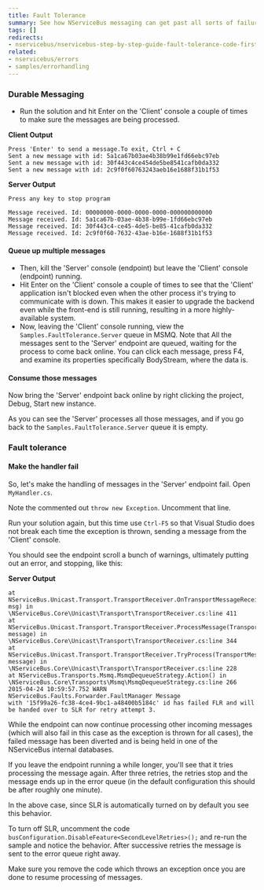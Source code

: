 ```yaml
---
title: Fault Tolerance
summary: See how NServiceBus messaging can get past all sorts of failure scenarios.
tags: []
redirects:
- nservicebus/nservicebus-step-by-step-guide-fault-tolerance-code-first
related:
- nservicebus/errors
- samples/errorhandling
---
```


### Durable Messaging

*  Run the solution and hit Enter on the 'Client' console a couple of times to make sure the messages are being processed. 
   

**Client Output**

```
Press 'Enter' to send a message.To exit, Ctrl + C
Sent a new message with id: 5a1ca67b03ae4b38b99e1fd66ebc97eb
Sent a new message with id: 30f443c4ce454de5be8541cafb0da332
Sent a new message with id: 2c9f0f60763243aeb16e1688f31b1f53
```

**Server Output**

```
Press any key to stop program

Message received. Id: 00000000-0000-0000-0000-000000000000
Message received. Id: 5a1ca67b-03ae-4b38-b99e-1fd66ebc97eb
Message received. Id: 30f443c4-ce45-4de5-be85-41cafb0da332
Message received. Id: 2c9f0f60-7632-43ae-b16e-1688f31b1f53
```

#### Queue up multiple messages

* Then, kill the 'Server' console (endpoint) but leave the 'Client' console (endpoint) running.
* Hit Enter on the 'Client' console a couple of times to see that the 'Client' application isn't blocked even when the other process it's trying to communicate with is down. This makes it easier to upgrade the backend even while the front-end is still running, resulting in a more highly-available system.
*  Now, leaving the 'Client' console running, view the `Samples.FaultTolerance.Server` queue in MSMQ.  Note that All the messages sent to the 'Server' endpoint are queued, waiting for the process to come back online. You can click each message, press F4, and examine its properties specifically BodyStream, where the data is.

#### Consume those messages

Now bring the 'Server' endpoint back online by right clicking the project, Debug, Start new instance.

As you can see the 'Server' processes all those messages, and if you go back to the `Samples.FaultTolerance.Server` queue it is empty.

### Fault tolerance

#### Make the handler fail 

So, let's make the handling of messages in the 'Server' endpoint fail. Open `MyHandler.cs`.

<!-- import MyHandler -->

Note the commented out `throw new Exception`. Uncomment that line.

Run your solution again, but this time use `Ctrl-F5` so that Visual Studio does not break each time the exception is thrown, sending a message from the 'Client' console.

You should see the endpoint scroll a bunch of warnings, ultimately putting out an error, and stopping, like this:

**Server Output**

```
at NServiceBus.Unicast.Transport.TransportReceiver.OnTransportMessageReceived(TransportMessage msg) in
\NServiceBus.Core\Unicast\Transport\TransportReceiver.cs:line 411
at NServiceBus.Unicast.Transport.TransportReceiver.ProcessMessage(TransportMessage message) in
\NServiceBus.Core\Unicast\Transport\TransportReceiver.cs:line 344
at NServiceBus.Unicast.Transport.TransportReceiver.TryProcess(TransportMessage message) in
\NServiceBus.Core\Unicast\Transport\TransportReceiver.cs:line 228
at NServiceBus.Transports.Msmq.MsmqDequeueStrategy.Action() in 
\NServiceBus.Core\Transports\Msmq\MsmqDequeueStrategy.cs:line 266
2015-04-24 10:59:57.752 WARN  NServiceBus.Faults.Forwarder.FaultManager Message 
with '15f99a26-fc38-4ce4-9bc1-a48400b5184c' id has failed FLR and will be handed over to SLR for retry attempt 3.
```

While the endpoint can now continue processing other incoming messages (which will also fail in this case as the exception is thrown for all cases), the failed message has been diverted and is being held in one of the NServiceBus internal databases.

If you leave the endpoint running a while longer, you'll see that it tries processing the message again. After three retries, the retries stop and the message ends up in the error queue (in the default configuration this should be after roughly one minute).

In the above case, since SLR is automatically turned on by default you see this behavior.

To turn off SLR, uncomment the code `busConfiguration.DisableFeature<SecondLevelRetries>();` and re-run the sample and notice the behavior. After successive retries the message is sent to the error queue right away. 

Make sure you remove the code which throws an exception once you are done to resume processing of messages.
